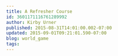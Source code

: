 ```yaml
---
title: A Refresher Course
id: 3601171116761289992
author: Kirby Urner
published: 2015-08-31T14:01:00.002-07:00
updated: 2015-09-01T09:21:01.590-07:00
blog: world_game
tags: 
---
```


